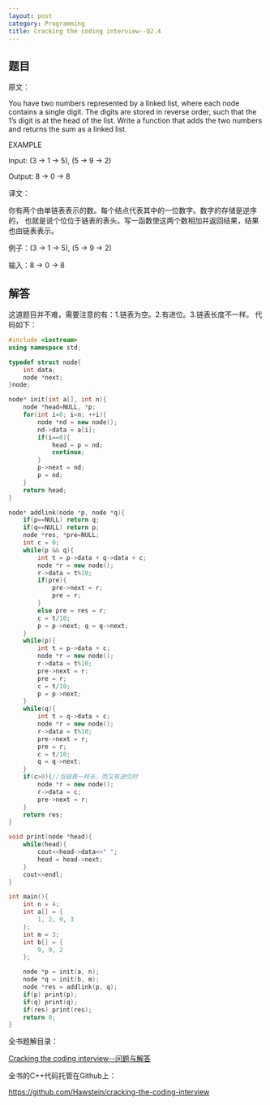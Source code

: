 ```yaml
---
layout: post
category: Programming
title: Cracking the coding interview--Q2.4
---
```


## 题目

原文：

You have two numbers represented by a linked list, where each node 
contains a single digit. The digits are stored in reverse order, 
such that the 1’s digit is at the head of the list. Write a function
that adds the two numbers and returns the sum as a linked list.

EXAMPLE

Input: (3 -> 1 -> 5), (5 -> 9 -> 2)

Output: 8 -> 0 -> 8

译文：

你有两个由单链表表示的数。每个结点代表其中的一位数字。数字的存储是逆序的，
也就是说个位位于链表的表头。写一函数使这两个数相加并返回结果，结果也由链表表示。

例子：(3 -> 1 -> 5), (5 -> 9 -> 2)

输入：8 -> 0 -> 8

## 	解答

这道题目并不难，需要注意的有：1.链表为空。2.有进位。3.链表长度不一样。
代码如下：

```cpp
#include <iostream>
using namespace std;

typedef struct node{
	int data;
	node *next;
}node;

node* init(int a[], int n){
	node *head=NULL, *p;
	for(int i=0; i<n; ++i){
		node *nd = new node();
		nd->data = a[i];
		if(i==0){
			head = p = nd;
			continue;
		}
		p->next = nd;
		p = nd;
	}
	return head;
}

node* addlink(node *p, node *q){
	if(p==NULL) return q;
	if(q==NULL) return p;
	node *res, *pre=NULL;
	int c = 0;
	while(p && q){
		int t = p->data + q->data + c;
		node *r = new node();
		r->data = t%10;
		if(pre){
			pre->next = r;
			pre = r;
		}
		else pre = res = r;
		c = t/10;
		p = p->next; q = q->next;
	}
	while(p){
		int t = p->data + c;
		node *r = new node();
		r->data = t%10;
		pre->next = r;
		pre = r;
		c = t/10;
		p = p->next;
	}
	while(q){
		int t = q->data + c;
		node *r = new node();
		r->data = t%10;
		pre->next = r;
		pre = r;
		c = t/10;
		q = q->next;
	}
	if(c>0){//当链表一样长，而又有进位时
		node *r = new node();
		r->data = c;
		pre->next = r;
	}
	return res;
}

void print(node *head){
	while(head){
		cout<<head->data<<" ";
		head = head->next;
	}
	cout<<endl;
}

int main(){
	int n = 4;
	int a[] = {
		1, 2, 9, 3
	};
	int m = 3;
	int b[] = {
		9, 9, 2
	};

	node *p = init(a, n);
	node *q = init(b, m);
	node *res = addlink(p, q);
	if(p) print(p);
	if(q) print(q);
	if(res) print(res);
	return 0;
}
```


全书题解目录：

[Cracking the coding interview--问题与解答](/posts/ctci-solutions-contents.html)

全书的C++代码托管在Github上：

<https://github.com/Hawstein/cracking-the-coding-interview>

